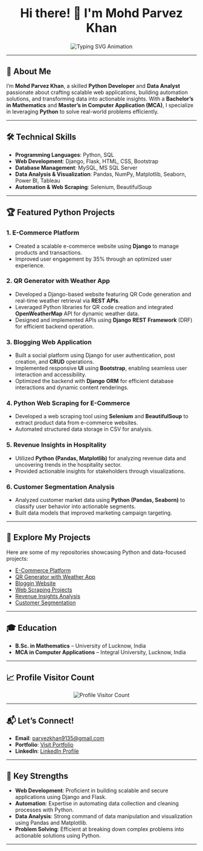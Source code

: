 <!-- Header Section -->
<h1 align="center" style="font-size: 32px;">Hi there! 👋 I'm Mohd Parvez Khan</h1>
<p align="center">
  <img 
    src="https://readme-typing-svg.herokuapp.com?color=F7B801&size=22&center=true&vCenter=true&width=700&lines=Welcome+to+My+Portfolio!;Python+Developer+and+Data+Analyst;Creating+Scalable+Web+and+Data+Solutions;Mastering+Data+Insights+with+Python" 
    alt="Typing SVG Animation" 
  />
</p>

---

## 🌟 About Me

I’m **Mohd Parvez Khan**, a skilled **Python Developer** and **Data Analyst** passionate about crafting scalable web applications, building automation solutions, and transforming data into actionable insights. With a **Bachelor’s in Mathematics** and **Master’s in Computer Application (MCA)**, I specialize in leveraging **Python** to solve real-world problems efficiently.

---

## 🛠️ Technical Skills

- **Programming Languages**: Python, SQL  
- **Web Development**: Django, Flask, HTML, CSS, Bootstrap  
- **Database Management**: MySQL, MS SQL Server  
- **Data Analysis & Visualization**: Pandas, NumPy, Matplotlib, Seaborn, Power BI, Tableau  
- **Automation & Web Scraping**: Selenium, BeautifulSoup  

---

## 🏆 Featured Python Projects

### **1. E-Commerce Platform**  
- Created a scalable e-commerce website using **Django** to manage products and transactions.
- Improved user engagement by 35% through an optimized user experience.

### **2. QR Generator with Weather App**  
- Developed a Django-based website featuring QR Code generation and real-time weather retrieval via **REST** **APIs**. 
- Leveraged Python libraries for QR code creation and integrated **OpenWeatherMap** API for dynamic weather data. 
- Designed and implemented APIs using **Django** **REST** **Framework** (DRF) for efficient backend operation. 

### **3. Blogging Web Application**  
- Built a social platform using Django for user authentication, post creation, and **CRUD** operations. 
- Implemented responsive **UI** using **Bootstrap**, enabling seamless user interaction and accessibility. 
- Optimized the backend with **Django** **ORM** for efficient database interactions and dynamic content renderings.

### **4. Python Web Scraping for E-Commerce**  
- Developed a web scraping tool using **Selenium** and **BeautifulSoup** to extract product data from e-commerce websites.
- Automated structured data storage in CSV for analysis.

### **5. Revenue Insights in Hospitality**  
- Utilized **Python (Pandas, Matplotlib)** for analyzing revenue data and uncovering trends in the hospitality sector.
- Provided actionable insights for stakeholders through visualizations.

### **6. Customer Segmentation Analysis**  
- Analyzed customer market data using **Python (Pandas, Seaborn)** to classify user behavior into actionable segments.
- Built data models that improved marketing campaign targeting.


---

## 📂 Explore My Projects

Here are some of my repositories showcasing Python and data-focused projects:  

- [E-Commerce Platform](https://github.com/parvez-k0/The-Fashion-Matrix-Ecommerce-Website)
- [QR Generator with Weather App](https://github.com/parvez-k0/QR_generator-Weather_app)  
- [Bloggin Website](https://github.com/parvez-k0/Blogging-Website) 
- [Web Scraping Projects](https://github.com/parvez-k0/WebScraping)
- [Revenue Insights Analysis](https://github.com/parvez-k0/Revenue-Insights-in-hospitality-domain)  
- [Customer Segmentation](https://github.com/parvez-k0/Customer-Segmentation)  

---

## 🎓 Education

- **B.Sc. in Mathematics** – University of Lucknow, India  
- **MCA in Computer Applications** – Integral University, Lucknow, India  

---

## 📈 Profile Visitor Count
<p align="center">
  <img src="https://profile-counter.glitch.me/{parvez-k0}/count.svg" alt="Profile Visitor Count" />
</p>

---

## 📬 Let’s Connect!

- **Email**: [parvezkhan9135@gmail.com](mailto:parvezkhan9135@gmail.com)  
- **Portfolio**: [Visit Portfolio](https://bit.ly/Parvez-khan-portfolio)  
- **LinkedIn**: [LinkedIn Profile](https://www.linkedin.com/in/parvez-khan10)  

---

## 💼 Key Strengths
- **Web Development**: Proficient in building scalable and secure applications using Django and Flask.  
- **Automation**: Expertise in automating data collection and cleaning processes with Python.  
- **Data Analysis**: Strong command of data manipulation and visualization using Pandas and Matplotlib.  
- **Problem Solving**: Efficient at breaking down complex problems into actionable solutions using Python.  

---

